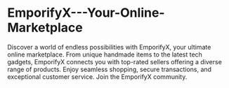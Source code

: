 # EmporifyX---Your-Online-Marketplace
Discover a world of endless possibilities with EmporifyX, your ultimate online marketplace. From unique handmade items to the latest tech gadgets, EmporifyX connects you with top-rated sellers offering a diverse range of products. Enjoy seamless shopping, secure transactions, and exceptional customer service. Join the EmporifyX community.
